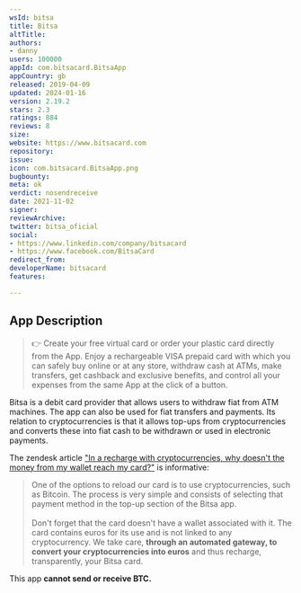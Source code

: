 ```yaml
---
wsId: bitsa
title: Bitsa
altTitle: 
authors:
- danny
users: 100000
appId: com.bitsacard.BitsaApp
appCountry: gb
released: 2019-04-09
updated: 2024-01-16
version: 2.19.2
stars: 2.3
ratings: 884
reviews: 8
size: 
website: https://www.bitsacard.com
repository: 
issue: 
icon: com.bitsacard.BitsaApp.png
bugbounty: 
meta: ok
verdict: nosendreceive
date: 2021-11-02
signer: 
reviewArchive: 
twitter: bitsa_oficial
social:
- https://www.linkedin.com/company/bitsacard
- https://www.facebook.com/BitsaCard
redirect_from: 
developerName: bitsacard
features: 

---
```


## App Description

> 👉 Create your free virtual card or order your plastic card directly from the App. Enjoy a rechargeable VISA prepaid card with which you can safely buy online or at any store, withdraw cash at ATMs, make transfers, get cashback and exclusive benefits, and control all your expenses from the same App at the click of a button.

Bitsa is a debit card provider that allows users to withdraw fiat from ATM machines. The app can also be used for fiat transfers and payments. Its relation to cryptocurrencies is that it allows top-ups from cryptocurrencies and converts these into fiat cash to be withdrawn or used in electronic payments.

The zendesk article ["In a recharge with cryptocurrencies, why doesn't the money from my wallet reach my card?"](https://bitsa.zendesk.com/hc/en-us/articles/360010080857-In-a-recharge-with-cryptocurrencies-why-doesn-t-the-money-from-my-wallet-reach-my-card-) is informative:

> One of the options to reload our card is to use cryptocurrencies, such as Bitcoin. The process is very simple and consists of selecting that payment method in the top-up section of the Bitsa app.<br><br>
Don't forget that the card doesn't have a wallet associated with it. The card contains euros for its use and is not linked to any cryptocurrency. We take care, **through an automated gateway, to convert your cryptocurrencies into euros** and thus recharge, transparently, your Bitsa card.

This app **cannot send or receive BTC.**
